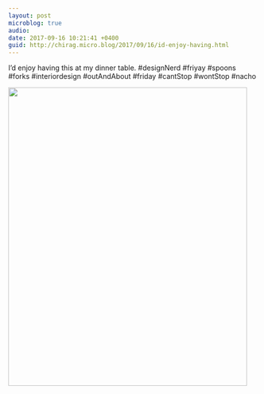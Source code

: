 ```yaml
---
layout: post
microblog: true
audio: 
date: 2017-09-16 10:21:41 +0400
guid: http://chirag.micro.blog/2017/09/16/id-enjoy-having.html
---
```

I’d enjoy having this at my dinner table. #designNerd #friyay #spoons #forks #interiordesign #outAndAbout #friday #cantStop #wontStop #nacho

<img src="http://chirag.micro.blog/uploads/2017/a95efc98d3.jpg" width="480" height="600" />
